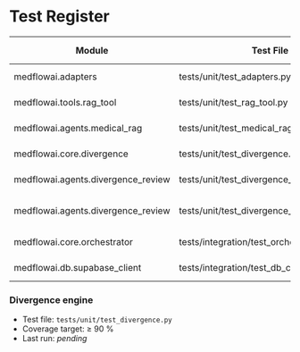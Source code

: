 # Test Register
<!-- 
Traceable list of tests.  
Include module, test file, coverage group (unit, integration, e2e), etc.
-->

| Module               | Test File                   | Purpose/Scenario               | Coverage | Created      | Last Run     | Status        | Notes                       |
|----------------------|-----------------------------|--------------------------------|---------|--------------|--------------|---------------|-----------------------------|
| medflowai.adapters    | tests/unit/test_adapters.py | Adapter happy-path & error handling | unit     | 2025-05-10 | *pending* | - | New |
| medflowai.tools.rag_tool | tests/unit/test_rag_tool.py | Retrieval with mock KB | unit     | 2025-05-10 | *pending* | - | New |
| medflowai.agents.medical_rag | tests/unit/test_medical_rag.py | MedicalRAGAgent success/failure paths | unit | 2025-05-13 | 2025-05-13 | ✅ Pass |
| medflowai.core.divergence | tests/unit/test_divergence.py | Divergence detection rules | unit     | 2025-05-10 | *pending* | - | New |
| medflowai.agents.divergence_review | tests/unit/test_divergence_agent.py | Qualitative equivalence/divergence | unit | 2025-05-10 | *pending* | - | New |
| medflowai.agents.divergence_review | tests/unit/test_divergence_review_agent.py | Clinical equivalence/divergence, retry logic | unit | 2025-05-13 | *pending* | - | New |
| medflowai.core.orchestrator | tests/integration/test_orchestrator.py | End-to-end flow (happy/divergent) | int      | 2025-05-10 | *pending* | - | New |
| medflowai.db.supabase_client | tests/integration/test_db_case_flow.py | CRUD cases + consultations | int | 2025-05-10 | *pending* | - | New |

### Divergence engine
- Test file: `tests/unit/test_divergence.py`
- Coverage target: ≥ 90 %
- Last run: *pending*
